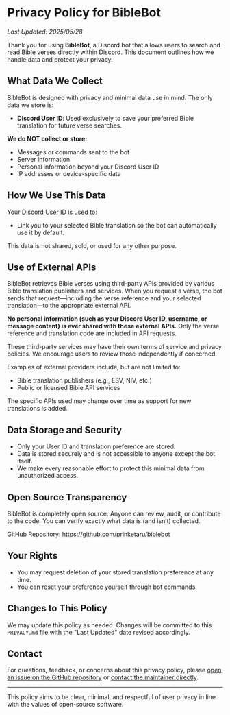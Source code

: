 # Privacy Policy for BibleBot

_Last Updated: 2025/05/28_

Thank you for using **BibleBot**, a Discord bot that allows users to search and read Bible verses directly within Discord. This document outlines how we handle data and protect your privacy.

## What Data We Collect

BibleBot is designed with privacy and minimal data use in mind. The only data we store is:

- **Discord User ID**: Used exclusively to save your preferred Bible translation for future verse searches.

**We do NOT collect or store:**
- Messages or commands sent to the bot
- Server information
- Personal information beyond your Discord User ID
- IP addresses or device-specific data

## How We Use This Data

Your Discord User ID is used to:
- Link you to your selected Bible translation so the bot can automatically use it by default.

This data is not shared, sold, or used for any other purpose.

## Use of External APIs

BibleBot retrieves Bible verses using third-party APIs provided by various Bible translation publishers and services. When you request a verse, the bot sends that request—including the verse reference and your selected translation—to the appropriate external API.

**No personal information (such as your Discord User ID, username, or message content) is ever shared with these external APIs.** Only the verse reference and translation code are included in API requests.

These third-party services may have their own terms of service and privacy policies. We encourage users to review those independently if concerned.

Examples of external providers include, but are not limited to:
- Bible translation publishers (e.g., ESV, NIV, etc.)
- Public or licensed Bible API services

The specific APIs used may change over time as support for new translations is added.

## Data Storage and Security

- Only your User ID and translation preference are stored.
- Data is stored securely and is not accessible to anyone except the bot itself.
- We make every reasonable effort to protect this minimal data from unauthorized access.

## Open Source Transparency

BibleBot is completely open source. Anyone can review, audit, or contribute to the code. You can verify exactly what data is (and isn’t) collected.

GitHub Repository: https://github.com/prinketaru/biblebot

## Your Rights

- You may request deletion of your stored translation preference at any time.
- You can reset your preference yourself through bot commands.

## Changes to This Policy

We may update this policy as needed. Changes will be committed to this `PRIVACY.md` file with the "Last Updated" date revised accordingly.

## Contact

For questions, feedback, or concerns about this privacy policy, please [open an issue on the GitHub repository](https://github.com/prinketaru/biblebot/issues/new) or [contact the maintainer directly](mailto:prince@prinke.dev).

---

This policy aims to be clear, minimal, and respectful of user privacy in line with the values of open-source software.
